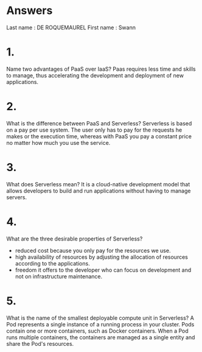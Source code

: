 # Answers
Last name : DE ROQUEMAUREL
First name : Swann

# 1.
Name two advantages of PaaS over IaaS?
  Paas requires less time and skills to manage, thus accelerating the development and deployment of new applications. 

# 2.
What is the difference between PaaS and Serverless?
  Serverless is based on a pay per use system. The user only has to pay for the requests he makes or the execution time, whereas with PaaS you pay a constant price no     matter how much you use the service.

# 3.
What does Serverless mean?
  It is a cloud-native development model that allows developers to build and run applications without having to manage servers.

# 4.
What are the three desirable properties of Serverless?
-  reduced cost because you only pay for the resources we use. 
-  high availability of resources by adjusting the allocation of resources according to the applications.
-  freedom it offers to the developer who can focus on development and not on infrastructure maintenance. 

# 5.
What is the name of the smallest deployable compute unit in Serverless?
A Pod represents a single instance of a running process in your cluster. Pods contain one or more containers, such as Docker containers. When a Pod runs multiple containers, the containers are managed as a single entity and share the Pod's resources.
